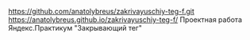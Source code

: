 https://github.com/anatolybreus/zakrivayuschiy-teg-f.git
https://anatolybreus.github.io/zakrivayuschiy-teg-f/
Проектная работа Яндекс.Практикум "Закрывающий тег"